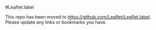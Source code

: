 #Leaflet.label

This repo has been moved to https://github.com/Leaflet/Leaflet.label. Please update any links or bookmarks you have.